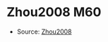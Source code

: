 <a name="material" />

# Zhou2008 M60
<script type="application/ld+json">
  {
    "@context": "https://schema.org/",
    "@type": "ChemicalSubstance",
    "http://purl.org/dc/terms/conformsTo":
      {
        "@type": "CreativeWork",
        "@id": "https://bioschemas.org/profiles/ChemicalSubstance/0.4-RELEASE/"
      },
    "@id": "https://egonw.github.io/nanowiki/nanowiki272.html#material",
    "name": "Zhou2008 M60",
    "sameAs": "http://127.0.0.1/mediawiki/index.php/Special:URIResolver/Zhou2008_M60"
  }
</script>


* Source: [Zhou2008](Zhou2008.md)
